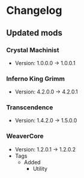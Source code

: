 # Changelog


## Updated mods

### Crystal Machinist

- Version: 1.0.0.0 -> 1.0.0.1

### Inferno King Grimm

- Version: 4.2.0.0 -> 4.2.0.1

### Transcendence

- Version: 1.4.2.0 -> 1.5.0.0

### WeaverCore

- Version: 1.2.0.1 -> 1.2.0.2
- Tags
  + Added
    - Utility

